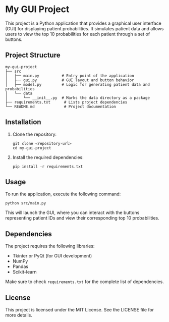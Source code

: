 # My GUI Project

This project is a Python application that provides a graphical user interface (GUI) for displaying patient probabilities. It simulates patient data and allows users to view the top 10 probabilities for each patient through a set of buttons.

## Project Structure

```
my-gui-project
├── src
│   ├── main.py          # Entry point of the application
│   ├── gui.py           # GUI layout and button behavior
│   ├── model.py         # Logic for generating patient data and probabilities
│   └── data
│       └── __init__.py  # Marks the data directory as a package
├── requirements.txt      # Lists project dependencies
└── README.md             # Project documentation
```

## Installation

1. Clone the repository:
   ```
   git clone <repository-url>
   cd my-gui-project
   ```

2. Install the required dependencies:
   ```
   pip install -r requirements.txt
   ```

## Usage

To run the application, execute the following command:
```
python src/main.py
```

This will launch the GUI, where you can interact with the buttons representing patient IDs and view their corresponding top 10 probabilities.

## Dependencies

The project requires the following libraries:
- Tkinter or PyQt (for GUI development)
- NumPy
- Pandas
- Scikit-learn

Make sure to check `requirements.txt` for the complete list of dependencies.

## License

This project is licensed under the MIT License. See the LICENSE file for more details.